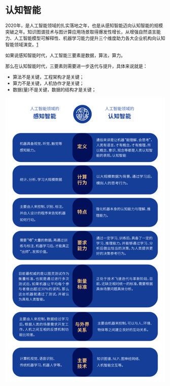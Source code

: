 # 认知智能

2020年，是人工智能领域的扎实落地之年，也是从感知智能迈向认知智能的规模突破之年。知识图谱技术与图计算应用场景取得爆发性增长，从增强自然语言能力、人工智能模型可解释性、机器学习能力提升三个维度助力各大企业机构向认知智能领域演变。[1]

如果说感知智能时代，人工智能三要素是数据，算法，算力。

那么在认知智能时代，三要素则需要进一步迭代与提升，具体来说就是：

- 算法不是关键，工程架构才是关键；
- 算力不是关键，人机协作才是关键；
- 数据(量)不是关键，数据的结构才是关键；

![感知智能VS认知智能](../img/sense_vs_cognition_AI.png)

[1]: https://www.weiyangx.com/378231.html
